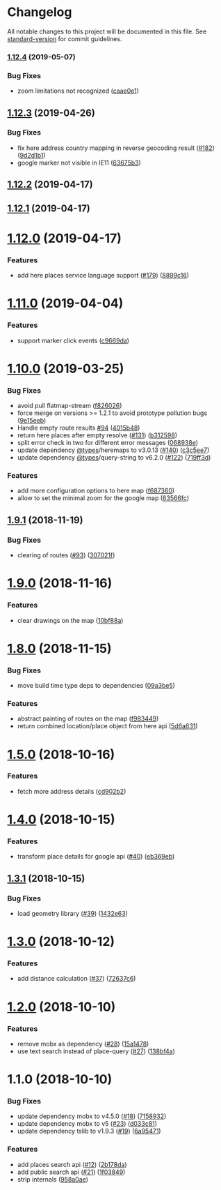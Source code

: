 # Changelog

All notable changes to this project will be documented in this file. See [standard-version](https://github.com/conventional-changelog/standard-version) for commit guidelines.

### [1.12.4](https://github.com/marionebl/geo-map/compare/v1.12.3...v1.12.4) (2019-05-07)


### Bug Fixes

* zoom limitations not recognized ([caae0e1](https://github.com/marionebl/geo-map/commit/caae0e1))



## [1.12.3](https://github.com/marionebl/geo-map/compare/v1.12.2...v1.12.3) (2019-04-26)


### Bug Fixes

* fix here address country mapping in reverse geocoding result ([#182](https://github.com/marionebl/geo-map/issues/182)) ([9d2d1b1](https://github.com/marionebl/geo-map/commit/9d2d1b1))
* google marker not visible in IE11 ([63675b3](https://github.com/marionebl/geo-map/commit/63675b3))



## [1.12.2](https://github.com/marionebl/geo-map/compare/v1.12.1...v1.12.2) (2019-04-17)



## [1.12.1](https://github.com/marionebl/geo-map/compare/v1.12.0...v1.12.1) (2019-04-17)



# [1.12.0](https://github.com/marionebl/geo-map/compare/v1.11.0...v1.12.0) (2019-04-17)


### Features

* add here places service language support ([#179](https://github.com/marionebl/geo-map/issues/179)) ([8899c16](https://github.com/marionebl/geo-map/commit/8899c16))



# [1.11.0](https://github.com/marionebl/geo-map/compare/v1.10.0...v1.11.0) (2019-04-04)


### Features

* support marker click events ([c9669da](https://github.com/marionebl/geo-map/commit/c9669da))



<a name="1.10.0"></a>
# [1.10.0](https://github.com/marionebl/geo-map/compare/v1.9.1...v1.10.0) (2019-03-25)


### Bug Fixes

* avoid pull flatmap-stream ([f826026](https://github.com/marionebl/geo-map/commit/f826026))
* force merge on versions >= 1.2.1 to avoid prototype pollution bugs ([9e15eeb](https://github.com/marionebl/geo-map/commit/9e15eeb))
* Handle empty route results [#94](https://github.com/marionebl/geo-map/issues/94) ([4015b48](https://github.com/marionebl/geo-map/commit/4015b48))
* return here places after empty resolve ([#131](https://github.com/marionebl/geo-map/issues/131)) ([b312598](https://github.com/marionebl/geo-map/commit/b312598))
* split error check in two for different error messages ([068938e](https://github.com/marionebl/geo-map/commit/068938e))
* update dependency [@types](https://github.com/types)/heremaps to v3.0.13 ([#140](https://github.com/marionebl/geo-map/issues/140)) ([c3c5ee7](https://github.com/marionebl/geo-map/commit/c3c5ee7))
* update dependency [@types](https://github.com/types)/query-string to v6.2.0 ([#122](https://github.com/marionebl/geo-map/issues/122)) ([719ff3d](https://github.com/marionebl/geo-map/commit/719ff3d))


### Features

* add more configuration options to here map ([f687360](https://github.com/marionebl/geo-map/commit/f687360))
* allow to set the minimal zoom for the google map ([63566fc](https://github.com/marionebl/geo-map/commit/63566fc))



<a name="1.9.1"></a>
## [1.9.1](https://github.com/marionebl/geo-map/compare/v1.9.0...v1.9.1) (2018-11-19)


### Bug Fixes

* clearing of routes ([#93](https://github.com/marionebl/geo-map/issues/93)) ([307021f](https://github.com/marionebl/geo-map/commit/307021f))



<a name="1.9.0"></a>
# [1.9.0](https://github.com/marionebl/geo-map/compare/v1.8.0...v1.9.0) (2018-11-16)


### Features

* clear drawings on the map ([10bf88a](https://github.com/marionebl/geo-map/commit/10bf88a))



<a name="1.8.0"></a>
# [1.8.0](https://github.com/marionebl/geo-map/compare/v1.7.2...v1.8.0) (2018-11-15)


### Bug Fixes

* move build time type deps to dependencies ([09a3be5](https://github.com/marionebl/geo-map/commit/09a3be5))


### Features

* abstract painting of routes on the map ([f983449](https://github.com/marionebl/geo-map/commit/f983449))
* return combined location/place object from here api ([5d6a631](https://github.com/marionebl/geo-map/commit/5d6a631))



<a name="1.5.0"></a>
# [1.5.0](https://github.com/marionebl/geo-map/compare/v1.4.0...v1.5.0) (2018-10-16)


### Features

* fetch more address details ([cd902b2](https://github.com/marionebl/geo-map/commit/cd902b2))



<a name="1.4.0"></a>
# [1.4.0](https://github.com/marionebl/geo-map/compare/v1.3.1...v1.4.0) (2018-10-15)


### Features

* transform place details for google api ([#40](https://github.com/marionebl/geo-map/issues/40)) ([eb369eb](https://github.com/marionebl/geo-map/commit/eb369eb))



<a name="1.3.1"></a>
## [1.3.1](https://github.com/marionebl/geo-map/compare/v1.3.0...v1.3.1) (2018-10-15)


### Bug Fixes

* load geometry library ([#39](https://github.com/marionebl/geo-map/issues/39)) ([1432e63](https://github.com/marionebl/geo-map/commit/1432e63))



<a name="1.3.0"></a>
# [1.3.0](https://github.com/marionebl/geo-map/compare/v1.2.0...v1.3.0) (2018-10-12)


### Features

* add distance calculation ([#37](https://github.com/marionebl/geo-map/issues/37)) ([72637c6](https://github.com/marionebl/geo-map/commit/72637c6))



<a name="1.2.0"></a>
# [1.2.0](https://github.com/marionebl/geo-map/compare/v1.1.0...v1.2.0) (2018-10-10)


### Features

* remove mobx as dependency ([#28](https://github.com/marionebl/geo-map/issues/28)) ([15a1478](https://github.com/marionebl/geo-map/commit/15a1478))
* use text search instead of place-query ([#27](https://github.com/marionebl/geo-map/issues/27)) ([138bf4a](https://github.com/marionebl/geo-map/commit/138bf4a))



<a name="1.1.0"></a>
# 1.1.0 (2018-10-10)


### Bug Fixes

* update dependency mobx to v4.5.0 ([#18](https://github.com/marionebl/geo-map/issues/18)) ([7158932](https://github.com/marionebl/geo-map/commit/7158932))
* update dependency mobx to v5 ([#23](https://github.com/marionebl/geo-map/issues/23)) ([d033c81](https://github.com/marionebl/geo-map/commit/d033c81))
* update dependency tslib to v1.9.3 ([#19](https://github.com/marionebl/geo-map/issues/19)) ([6a95471](https://github.com/marionebl/geo-map/commit/6a95471))


### Features

* add places search api ([#12](https://github.com/marionebl/geo-map/issues/12)) ([2b178da](https://github.com/marionebl/geo-map/commit/2b178da))
* add public search api ([#21](https://github.com/marionebl/geo-map/issues/21)) ([1f03849](https://github.com/marionebl/geo-map/commit/1f03849))
* strip internals ([958a0ae](https://github.com/marionebl/geo-map/commit/958a0ae))
